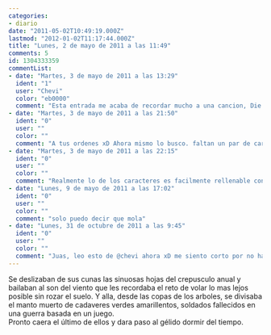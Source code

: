 ```yaml
---
categories:
- diario
date: "2011-05-02T10:49:19.000Z"
lastmod: "2012-01-02T11:17:44.000Z"
title: "Lunes, 2 de mayo de 2011 a las 11:49"
comments: 5
id: 1304333359
commentList:
- date: "Martes, 3 de mayo de 2011 a las 13:29"
  ident: "1"
  user: "Chevi"
  color: "eb0000"
  comment: "Esta entrada me acaba de recordar mucho a una cancion, Die Horde. Una chica en YouTube canta una de las versiones mas bonitas de esa cancion que he escuchado. Buscar: Cira Las Vegas - Die Horde rennt"
- date: "Martes, 3 de mayo de 2011 a las 21:50"
  ident: "0"
  user: ""
  color: ""
  comment: "A tus ordenes xD Ahora mismo lo busco. faltan un par de caracteres... guay"
- date: "Martes, 3 de mayo de 2011 a las 22:15"
  ident: "0"
  user: ""
  color: ""
  comment: "Realmente lo de los caracteres es facilmente rellenable con espacios... Podria haber puesto un filtro para ello, pero tambien hay veces que yo no se que poner hasta 50 caracteres... ;)"
- date: "Lunes, 9 de mayo de 2011 a las 17:02"
  ident: "0"
  user: ""
  color: ""
  comment: "solo puedo decir que mola"
- date: "Lunes, 31 de octubre de 2011 a las 9:45"
  ident: "0"
  user: ""
  color: ""
  comment: "Juas, leo esto de @chevi ahora xD me siento corto por no haberme dado cuenta antes xDD"
---
```


Se deslizaban de sus cunas las sinuosas hojas del crepusculo anual y bailaban al son del viento que les recordaba el reto de volar lo mas lejos posible sin rozar el suelo. Y alla, desde las copas de los arboles, se divisaba el manto muerto de cadaveres verdes amarillentos, soldados fallecidos en una guerra basada en un juego.  
Pronto caera el último de ellos y dara paso al gélido dormir del tiempo.
